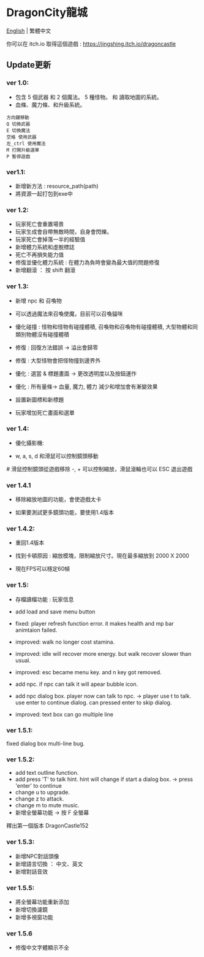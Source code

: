 # DragonCity龍城

[English](https://github.com/JingShing/DragonCity/blob/main/README.md) | 繁體中文

你可以在 itch.io 取得這個遊戲 : https://jingshing.itch.io/dragoncastle

## Update更新

### ver 1.0:

- 包含 5 個武器 和 2 個魔法。 5 種怪物。 和 讀取地圖的系統。
- 血條、魔力條、和升級系統。

```
方向鍵移動
Q 切換武器
E 切換魔法
空格 使用武器
左_ctrl 使用魔法
M 打開升級選單
P 暫停遊戲
```

### ver1.1:

- 新增新方法 : resource_path(path)
- 將資源一起打包到exe中

### ver 1.2:

- 玩家死亡會重置場景
- 玩家生成會自帶無敵時間，自身會閃爍。
- 玩家死亡會掉落一半的經驗值
- 新增體力系統和虛脫標誌
- 死亡不再損失能力值
- 修復並優化體力系統 : 在體力為負時會變為最大值的問題修復
- 新增翻滾 ： 按 shift 翻滾

### ver 1.3:

- 新增 npc 和 召喚物

- 可以透過魔法來召喚使魔，目前可以召喚貓咪
- 優化碰撞 : 怪物和怪物有碰撞體積,  召喚物和召喚物有碰撞體積, 大型物體和同類別物體沒有碰撞體積
- 修復 : 回復方法錯誤 -> 溢出會歸零
- 修復 : 大型怪物會把怪物撞到邊界外
- 優化 : 選當 & 標題畫面 -> 更改透明度以及按鈕運作
- 優化 : 所有量條-> 血量, 魔力, 體力 減少和增加會有漸變效果
- 設置新圖標和新標題
- 玩家增加死亡畫面和選單

### ver 1.4:

- 優化攝影機:

- w, a, s, d 和滑鼠可以控制鏡頭移動

\# 滑鼠控制鏡頭從遊戲移除
-, + 可以控制縮放，滑鼠滾輪也可以
ESC 退出遊戲

### ver 1.4.1

- 移除縮放地圖的功能，會使遊戲太卡

- 如果要測試更多鏡頭功能，要使用1.4版本

### ver 1.4.2:

- 重回1.4版本

- 找到卡頓原因 : 縮放模塊，限制縮放尺寸。現在最多縮放到 2000 X 2000
- 現在FPS可以穩定60幀

### ver 1.5:

- 存檔讀檔功能 : 玩家信息

- add load and save menu button
- fixed: player refresh function error. it makes health and mp bar animtaion failed.
- improved: walk no longer cost stamina.
- improved: idle will recover more energy. but walk recover slower than usual.
- improved: esc became menu key. and n key got removed.
- add npc. if npc can talk it will apear bubble icon.
- add npc dialog box. player now can talk to npc.
  -> player use t to talk. use enter to continue dialog. can pressed enter to skip dialog.
- improved: text box can go multiple line

### ver 1.5.1:

fixed dialog box multi-line bug.

### ver 1.5.2:

- add text outline function.
- add press 'T' to talk hint. hint will change if start a dialog box.
   -> press 'enter' to continue
- change u to upgrade.
- change z to attack.
- change m to mute music.
- 新增全螢幕功能 -> 按 F 全螢幕

釋出第一個版本  DragonCastle152

### ver 1.5.3:

- 新增NPC對話頭像
- 新增語言切換 ： 中文、英文
- 新增對話音效

### ver 1.5.5:

- 將全螢幕功能重新添加
- 新增切換濾鏡
- 新增多視窗功能

### ver 1.5.6

* 修復中文字體顯示不全
